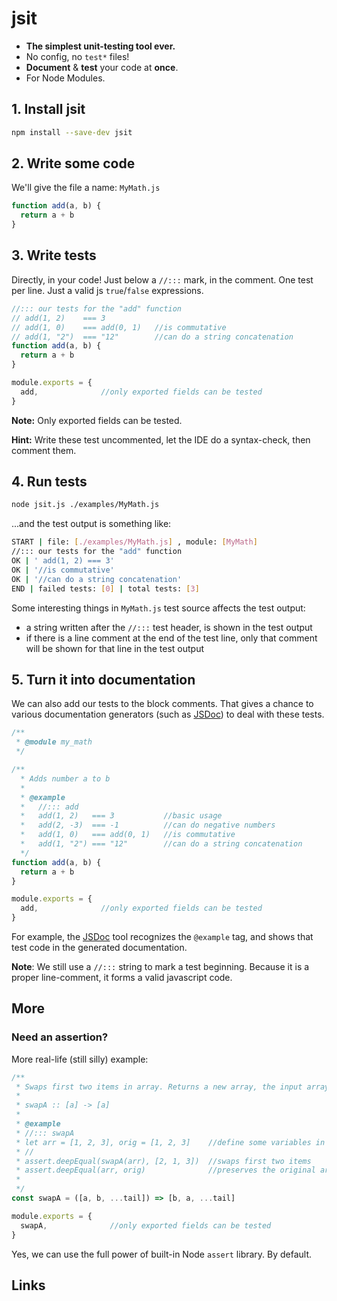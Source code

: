 # jsit

- **The simplest unit-testing tool ever.**
- No config, no `test*` files!
- **Document** &amp; **test** your code at **once**.
- For Node Modules.

## 1. Install jsit

``` bash
npm install --save-dev jsit
```

## 2. Write some code

We'll give the file a name: `MyMath.js`

``` javascript
function add(a, b) {
  return a + b
}
```

## 3. Write tests

Directly, in your code! Just below a `//:::` mark, in the comment. One test per line. Just a valid js `true`/`false` expressions.

``` javascript
//::: our tests for the "add" function
// add(1, 2)    === 3
// add(1, 0)    === add(0, 1)   //is commutative
// add(1, "2")  === "12"        //can do a string concatenation
function add(a, b) {
  return a + b
}

module.exports = {
  add,              //only exported fields can be tested
}
```

**Note:** Only exported fields can be tested.

**Hint:** Write these test uncommented, let the IDE do a syntax-check, then comment them.

## 4. Run tests

``` bash
node jsit.js ./examples/MyMath.js
```

...and the test output is something like:

``` bash
START | file: [./examples/MyMath.js] , module: [MyMath]
//::: our tests for the "add" function
OK | ' add(1, 2) === 3'
OK | '//is commutative'
OK | '//can do a string concatenation'
END | failed tests: [0] | total tests: [3]
```

Some interesting things in `MyMath.js` test source affects the test output:

- a string written after the `//:::` test header, is shown in the test output
- if there is a line comment at the end of the test line, only that comment will be shown for that line in the test output



## 5. Turn it into documentation

We can also add our tests to the block comments. That gives a chance to various documentation generators (such as [JSDoc][1]) to deal with these tests.

``` javascript
/**
 * @module my_math
 */

/**
  * Adds number a to b
  * 
  * @example
  *   //::: add
  *   add(1, 2)   === 3           //basic usage
  *   add(2, -3)  === -1          //can do negative numbers
  *   add(1, 0)   === add(0, 1)   //is commutative
  *   add(1, "2") === "12"        //can do a string concatenation
  */
function add(a, b) {
  return a + b
}

module.exports = {
  add,              //only exported fields can be tested
}
```

For example, the [JSDoc][1] tool recognizes the `@example` tag, and shows that test code in the generated documentation.  

**Note**: We still use a `//:::` string to mark a test beginning. Because it is a proper line-comment, it forms a valid javascript code.

## More

### Need an assertion?

More real-life (still silly) example:

``` javascript
/**
 * Swaps first two items in array. Returns a new array, the input array remains untouched.
 *
 * swapA :: [a] -> [a]
 *
 * @example
 * //::: swapA
 * let arr = [1, 2, 3], orig = [1, 2, 3]    //define some variables in the test
 * //
 * assert.deepEqual(swapA(arr), [2, 1, 3])  //swaps first two items
 * assert.deepEqual(arr, orig)              //preserves the original array
 *
 */
const swapA = ([a, b, ...tail]) => [b, a, ...tail]

module.exports = {
  swapA,              //only exported fields can be tested
}
```

Yes, we can use the full power of built-in Node `assert` library. By default.



## Links

[1]: https://jsdoc.app/ (JSDoc)

[2]: https://rbcs-us.com/documents/Why-Most-Unit-Testing-is-Waste.pdf (Why Most Unit Testing is Waste)

